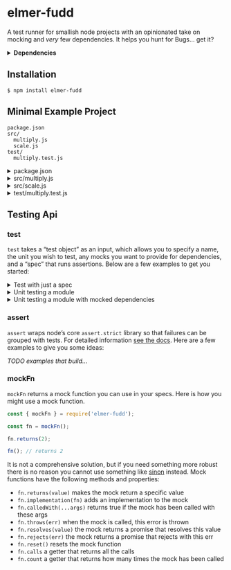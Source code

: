 # elmer-fudd

<!-- ![Elmer Fudd hunting](https://media.giphy.com/media/3oFzmpOB6IYecRY5eo/giphy.gif) -->

A test runner for smallish node projects with an opinionated take on mocking and _very_ few dependencies. It helps you hunt for Bugs... get it?

<details><summary><strong>Dependencies</strong></summary><div>
  
|Package|Why|
|:------|:--|
|`pirates`| for patching require |
|`stack-trace`| for identifying call sites |

</div></details>

## Installation

```
$ npm install elmer-fudd
```

## Minimal Example Project

```
package.json
src/
  multiply.js
  scale.js
test/
  multiply.test.js
```

<details><summary>package.json</summary><div>
  
```json
{
  "elmer-fudd": {
    "ext": "test.js",
    "root": "test",
    "alias": {
      "@src": "src"
    }
  },
  "scripts": {
    "test": "elmer-fudd"
  },
}
```

</div></details>

<details><summary>src/multiply.js</summary><div>
  
```javascript
const scale = require('./scale');
module.exports = (value) => value * scale;
```

</div></details>

<details><summary>src/scale.js</summary><div>
  
```javascript
module.exports = 10;
```

</div></details>

</div></details>

<details><summary>test/multiply.test.js</summary><div>
  
```javascript
const { test, assert } = require('elmer-fudd');

test({
  name: 'Multiply without mocking',
  unit: '@src/multiply',
  spec: (multiply) => {
    assert.equal(multiply(5), 50);
  }
});

test({
  name: 'Multiply with mocked scale',
  unit: '@src/multiply',
  mock: [
    ['@src/scale', 2]
  ],
  spec: (multiply) => {
    assert.equal(multiply(5), 10);
  }
});

```

</div></details>

## Testing Api

### test

`test` takes a “test object” as an input, which allows you to specify a name, the unit you wish to test, any mocks you want to provide for dependencies, and a “spec” that runs assertions. Below are a few examples to get you started:

<details><summary>Test with just a spec</summary><div>
  
```javascript
const { test, assert } = require('elmer-fudd');

test({
  name: 'Test with just a spec',
  spec: () => {
    assert.ok(true);
  }
});
```
</div></details>

<details><summary>Unit testing a module</summary><div>
  
```javascript
const { test, assert } = require('elmer-fudd');

test({
  name: 'Unit testing a module',
  unit: './path/to/double.js'
  spec: (double) => {
    assert.equal(double(2), 4);
  }
});
```
</div></details>

<details><summary>Unit testing a module with mocked dependencies</summary><div>
  
```javascript
const { test, assert } = require('elmer-fudd');

test({
  name: 'Unit testing a module',
  unit: './path/to/unit.js',
  mock: [
    ['.path', { fake: true }],
  ],
  spec: (double) => {
    assert.equal(double(2), 4);
  }
});
```
</div></details>

### assert

`assert` wraps node’s core `assert.strict` library so that failures can be grouped with tests. For detailed information [see the docs](https://nodejs.org/api/assert.html). Here are a few examples to give you some ideas:

_TODO examples that build..._

### mockFn

`mockFn` returns a mock function you can use in your specs. Here is how you might use a mock function.

```javascript
const { mockFn } = require('elmer-fudd');

const fn = mockFn();

fn.returns(2);

fn(); // returns 2
```

It is not a comprehensive solution, but if you need something more robust there is no reason you cannot use something like [sinon](https://sinonjs.org/) instead. Mock functions have the following methods and properties:

* `fn.returns(value)` makes the mock return a specific value
* `fn.implementation(fn)` adds an implementation to the mock
* `fn.calledWith(...args)` returns true if the mock has been called with these args
* `fn.throws(err)` when the mock is called, this error is thrown
* `fn.resolves(value)` the mock returns a promise that resolves this value
* `fn.rejects(err)` the mock returns a promise that rejects with this err
* `fn.reset()` resets the mock function
* `fn.calls` a getter that returns all the calls
* `fn.count` a getter that returns how many times the mock has been called
